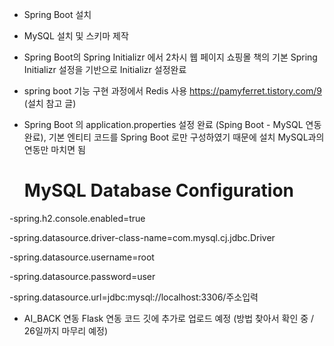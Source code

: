 - Spring Boot 설치
  
- MySQL 설치 및 스키마 제작

- Spring Boot의 Spring Initializr 에서 2차시 웹 페이지 쇼핑몰 책의 기본 Spring Initializr 설정을 기반으로 Initializr 설정완료

- spring boot 기능 구현 과정에서 Redis 사용 
https://pamyferret.tistory.com/9 (설치 참고 글)
  
- Spring Boot 의 application.properties 설정 완료 (Sping Boot - MySQL 연동 완료), 기본 엔티티 코드를 Spring Boot 로만 구성하였기 때문에 설치 MySQL과의 연동만 마치면 됨
  # MySQL Database Configuration
-spring.h2.console.enabled=true

-spring.datasource.driver-class-name=com.mysql.cj.jdbc.Driver 

-spring.datasource.username=root 

-spring.datasource.password=user

-spring.datasource.url=jdbc:mysql://localhost:3306/주소입력


- AI_BACK 연동 Flask 연동 코드 깃에 추가로 업로드 예정 (방법 찾아서 확인 중 / 26일까지 마무리 예정) 
